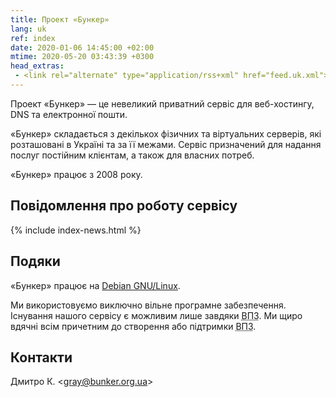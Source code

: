 ```yaml
---
title: Проект «Бункер»
lang: uk
ref: index
date: 2020-01-06 14:45:00 +02:00
mtime: 2020-05-20 03:43:39 +0300
head_extras:
 - <link rel="alternate" type="application/rss+xml" href="feed.uk.xml">
---
```

Проект «Бункер» — це невеликий приватний сервіс для веб-хостингу,
DNS та електронної пошти.

«Бункер» складається з декількох фізичних та віртуальних серверів,
які розташовані в Україні та за її межами.
Сервіс призначений для надання послуг постійним клієнтам,
а також для власних потреб.

«Бункер» працює з 2008 року.


Повідомлення про роботу сервісу
-------------------------------

{% include index-news.html %}


Подяки
------

«Бункер» працює на [Debian GNU/Linux][1].

Ми використовуємо виключно вільне програмне забезпечення.
Існування нашого сервісу є можливим лише завдяки
<abbr title="вільному програмному забезпеченню">ВПЗ</abbr>.
Ми щиро вдячні всім причетним до створення або підтримки
<abbr title="вільного програмного забезпечення">ВПЗ</abbr>.


Контакти
--------

<p itemscope itemtype="http://schema.org/Person">
  <span itemprop="name">Дмитро К.</span>
  &lt;<a href="mailto:%22Дмитро%20К.%22%20%3cgray@bunker.org.ua%3e"
    class="mail" itemprop="email">gray@bunker.org.ua</a>&gt;
</p>

[1]: https://www.debian.org/index.uk.html
